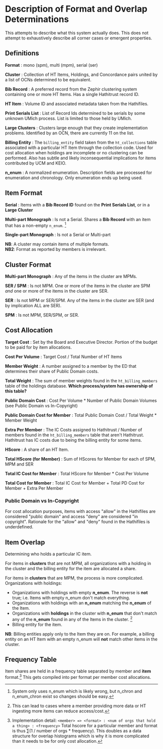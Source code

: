 # Description of Format and Overlap Determinations #
This attempts to describe what this system actually does. This does not attempt to exhaustively describe all corner cases or emergent properties.

## Definitions ##
**Format**
: mono (spm), multi (mpm), serial (ser)

**Cluster**
: Collection of HT Items, Holdings, and Concordance pairs united by a list of OCNs determined to be equivalent.

**Bib Record**
: A preferred record from the Zephir clustering system containing one or more HT Items. Has a single Hathitrust record ID.

**HT Item**
: Volume ID and associated metadata taken from the Hathifiles. 

**Print Serials List**
: List of Record Ids determined to be serials by some unknown UMich process. List is limited to those held by UMich.

**Large Clusters**
: Clusters large enough that they create implementation problems. Identified by an OCN, there are currently 11 on the list.

**Billing Entity**
: The `billing_entity` field taken from the `ht_collections` table associated with a particular HT Item through the collection code. Used for cost allocation when holdings are incomplete or no clustering can be performed. Also has subtle and likely inconsequential implications for items contributed by UCM and KEIO.

**n_enum**
: A normalized enumeration. Description fields are processed for enumeration and chronology. Only enumeration ends up being used. 


## Item Format ##

**Serial**
: Items with a **Bib Record ID** found on the **Print Serials List**, or in a **Large Cluster** 

**Multi-part Monograph**
: Is not a Serial. Shares a **Bib Record** with an item that has a non-empty `n_enum`. [^1]

**Single-part Monograph**
: Is not a Serial or Multi-part

**NB**: A cluster may contain items of multiple formats.  
**NB2**: Format as reported by members is irrelevant.

## Cluster Format ##

**Multi-part Monograph**
: Any of the items in the cluster are MPMs.

**SER / SPM**
: Is not MPM. One or more of the items in the cluster are SPM _and_ one or more of the items in the cluster are SER.

**SER**
: Is not MPM or SER/SPM. Any of the items in the cluster are SER (and by implication ALL are SER).

**SPM**
: Is not MPM, SER/SPM, or SER.

## Cost Allocation ##

**Target Cost**
: Set by the Board and Executive Director. Portion of the budget to be paid for by item allocations.

**Cost Per Volume**
: Target Cost / Total Number of HT Items

**Member Weight**
: A number assigned to a member by the ED that determines their share of Public Domain costs. 

**Total Weight**
: The sum of member weights found in the `ht_billing_members` table of the holdings database. **Which process/system has ownership of this table?**

**Public Domain Cost**
: Cost Per Volume * Number of Public Domain Volumes (see Public Domain vs In-Copyright)

**Public Domain Cost for Member**
: Total Public Domain Cost / Total Weight * Member Weight

**Extra Per Member**
: The IC Costs assigned to Hathitrust / Number of members found in the `ht_billing_members` table that aren't Hathitrust. Hathitrust has IC costs due to being the billing entity for some items.

**HScore**
: A share of an HT Item.

**Total HScore (for Member)**
: Sum of HScores for Member for each of SPM, MPM and SER

**Total IC Cost for Member**
: Total HScore for Member * Cost Per Volume

**Total Cost for Member**
: Total IC Cost for Member + Total PD Cost for Member + Extra Per Member


### Public Domain vs In-Copyright ###
For cost allocation purposes, items with access "allow" in the Hathifiles are considered "public domain" and access "deny" are considered "in copyright". Rationale for the "allow" and "deny" found in the Hathifiles is underdefined. 

## Item Overlap ##
Determining who holds a particular IC item.

For items in **clusters** that are not MPM, all organizations with a holding in the cluster and the billing entity for the item are allocated a share. 

For items in **clusters** that are MPM, the process is more complicated. Organizations with holdings:
- Organizations with holdings with empty **n_enum**. The reverse is **not** true; i.e. Items with empty n_enum don't match everything.
- Organizations with holdings with an **n_enum** matching the **n_enum** of the Item.
- Organizations with **holdings** in the cluster with **n_enum** that don't match any of the **n_enum** found in any of the Items in the cluster. [^2]
- Billing entity for the item.

**NB**: Billing entities apply only to the Item they are on. For example, a billing entity on an HT Item with an empty n_enum will **not** match other items in the cluster.

## Frequency Table ##
Item shares are held in a frequency table separated by member and **item** format.[^3] This gets compiled into per format per member cost allocations. 

[^1]: System only uses n_enum which is likely wrong, but n_chron and n_enum_chron exist so changes should be easy.

[^2]: This can lead to cases where a member providing more data or HT ingesting more items can reduce access/cost.

[^3]: Implementation detail: `<member> => <format> : <num of orgs that hold a thing> : <frequency>`
Total hscore for a particular member and format is thus  ∑(1 / number of orgs * frequency). This doubles as a data structure for overlap histograms which is why it is more complicated than it needs to be for only cost allocation.
